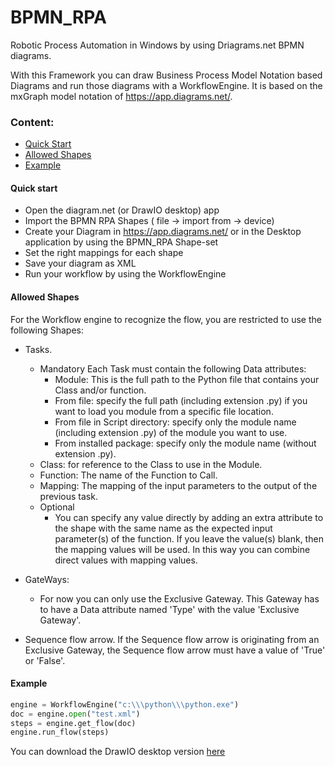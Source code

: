 # BPMN_RPA
Robotic Process Automation in Windows by using Driagrams.net BPMN diagrams.

With this Framework you can draw Business Process Model Notation based Diagrams and run those diagrams with a WorkflowEngine.
It is based on the mxGraph model notation of https://app.diagrams.net/.

### Content:
* [Quick Start](#Quick-start)
* [Allowed Shapes](#Allowed-Shapes)
* [Example](#Example)


#### Quick start
- Open the diagram.net (or DrawIO desktop) app
- Import the BPMN RPA Shapes ( file -> import from -> device)
- Create your Diagram in https://app.diagrams.net/ or in the Desktop application by using the BPMN_RPA Shape-set
- Set the right mappings for each shape
- Save your diagram as XML
- Run your workflow by using the WorkflowEngine

#### Allowed Shapes
For the Workflow engine to recognize the flow, you are restricted to use the following Shapes:

* Tasks.
    * Mandatory
    Each Task must contain the following Data attributes:
      * Module: This is the full path to the Python file that contains your Class and/or function.
      * From file: specify the full path (including extension .py) if you want to load you module from a specific file location.
      * From file in Script directory: specify only the module name (including extension .py) of the module you want to use.
      * From installed package: specify only the module name (without extension .py).
    * Class: for reference to the Class to use in the Module.
    * Function: The name of the Function to Call.
    * Mapping: The mapping of the input parameters to the output of the previous task.
    * Optional
      * You can specify any value directly by adding an extra attribute to the shape with the same name as the expected input parameter(s) of the function. If you leave the value(s) blank, then the mapping values will be used. In this way you can combine direct values with mapping values.
    
* GateWays:
    * For now you can only use the Exclusive Gateway. This Gateway has to have a Data attribute named 'Type' with the value 'Exclusive Gateway'.
* Sequence flow arrow. If the Sequence flow arrow is originating from an Exclusive Gateway, the Sequence flow arrow must have a value of 'True' or 'False'.


#### Example

```Python
engine = WorkflowEngine("c:\\\python\\\python.exe")
doc = engine.open("test.xml")
steps = engine.get_flow(doc)
engine.run_flow(steps)
```

You can download the DrawIO desktop version [here](https://github.com/jgraph/drawio-desktop/releases)
